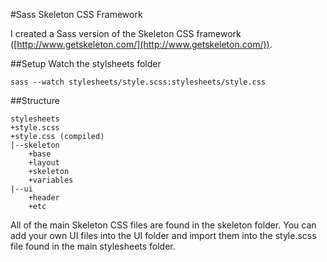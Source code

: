 #Sass Skeleton CSS Framework

I created a Sass version of the Skeleton CSS framework ([http://www.getskeleton.com/](http://www.getskeleton.com/)).

##Setup
Watch the stylsheets folder
```
sass --watch stylesheets/style.scss:stylesheets/style.css
```

##Structure
```
stylesheets
+style.scss
+style.css (compiled)
|--skeleton
	+base
	+layout
	+skeleton
	+variables
|--ui
	+header
	+etc
```

All of the main Skeleton CSS files are found in the skeleton folder. You can add your own UI files into the UI folder and import them into the style.scss file found in the main stylesheets folder.
